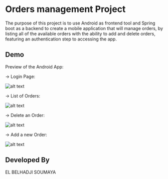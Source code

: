 
# Orders management Project

The purpose of this project is to use Android as frontend tool and Spring boot as a backend to create a mobile application that will manage orders, by listing all of the available orders with the ability to add and delete orders, featuring an authentication step to accessing the app.




## Demo

Preview of the Android App: 

-> Login Page:


![alt text](https://github.com/be-soumaya/Orders_Android_Spring/tree/main/Orders_frontend/app/src/main/res/drawable/login.jpg?raw=true)


-> List of Orders:


![alt text](https://github.com/be-soumaya/Orders_Android_Spring/tree/main/Orders_frontend/app/src/main/res/drawable/list.jpg?raw=true)


-> Delete an Order:


![alt text](https://github.com/be-soumaya/Orders_Android_Spring/tree/main/Orders_frontend/app/src/main/res/drawable/delete.jpg?raw=true)



-> Add a new Order:


![alt text](https://github.com/be-soumaya/Orders_Android_Spring/tree/main/Orders_frontend/app/src/main/res/drawable/add.jpg?raw=true)



## Developed By

EL BELHADJI SOUMAYA

